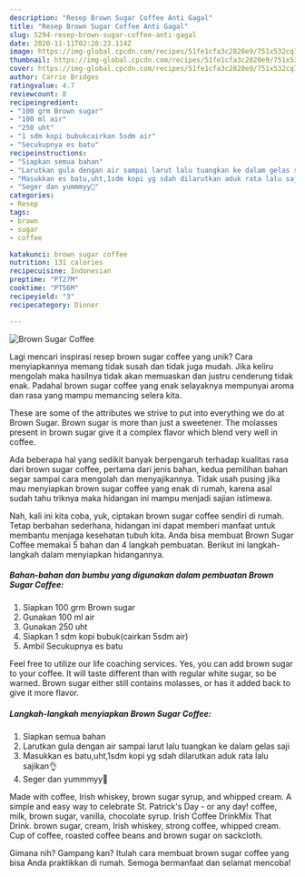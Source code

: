 ```yaml
---
description: "Resep Brown Sugar Coffee Anti Gagal"
title: "Resep Brown Sugar Coffee Anti Gagal"
slug: 5294-resep-brown-sugar-coffee-anti-gagal
date: 2020-11-11T02:28:23.114Z
image: https://img-global.cpcdn.com/recipes/51fe1cfa3c2820e9/751x532cq70/brown-sugar-coffee-foto-resep-utama.jpg
thumbnail: https://img-global.cpcdn.com/recipes/51fe1cfa3c2820e9/751x532cq70/brown-sugar-coffee-foto-resep-utama.jpg
cover: https://img-global.cpcdn.com/recipes/51fe1cfa3c2820e9/751x532cq70/brown-sugar-coffee-foto-resep-utama.jpg
author: Carrie Bridges
ratingvalue: 4.7
reviewcount: 8
recipeingredient:
- "100 grm Brown sugar"
- "100 ml air"
- "250 uht"
- "1 sdm kopi bubukcairkan 5sdm air"
- "Secukupnya es batu"
recipeinstructions:
- "Siapkan semua bahan"
- "Larutkan gula dengan air sampai larut lalu tuangkan ke dalam gelas saji"
- "Masukkan es batu,uht,1sdm kopi yg sdah dilarutkan aduk rata lalu sajikan👌"
- "Seger dan yummmyy🤤"
categories:
- Resep
tags:
- brown
- sugar
- coffee

katakunci: brown sugar coffee 
nutrition: 131 calories
recipecuisine: Indonesian
preptime: "PT27M"
cooktime: "PT56M"
recipeyield: "3"
recipecategory: Dinner

---
```



![Brown Sugar Coffee](https://img-global.cpcdn.com/recipes/51fe1cfa3c2820e9/751x532cq70/brown-sugar-coffee-foto-resep-utama.jpg)

Lagi mencari inspirasi resep brown sugar coffee yang unik? Cara menyiapkannya memang tidak susah dan tidak juga mudah. Jika keliru mengolah maka hasilnya tidak akan memuaskan dan justru cenderung tidak enak. Padahal brown sugar coffee yang enak selayaknya mempunyai aroma dan rasa yang mampu memancing selera kita.

These are some of the attributes we strive to put into everything we do at Brown Sugar. Brown sugar is more than just a sweetener. The molasses present in brown sugar give it a complex flavor which blend very well in coffee.

Ada beberapa hal yang sedikit banyak berpengaruh terhadap kualitas rasa dari brown sugar coffee, pertama dari jenis bahan, kedua pemilihan bahan segar sampai cara mengolah dan menyajikannya. Tidak usah pusing jika mau menyiapkan brown sugar coffee yang enak di rumah, karena asal sudah tahu triknya maka hidangan ini mampu menjadi sajian istimewa.


Nah, kali ini kita coba, yuk, ciptakan brown sugar coffee sendiri di rumah. Tetap berbahan sederhana, hidangan ini dapat memberi manfaat untuk membantu menjaga kesehatan tubuh kita. Anda bisa membuat Brown Sugar Coffee memakai 5 bahan dan 4 langkah pembuatan. Berikut ini langkah-langkah dalam menyiapkan hidangannya.

<!--inarticleads1-->

##### Bahan-bahan dan bumbu yang digunakan dalam pembuatan Brown Sugar Coffee:

1. Siapkan 100 grm Brown sugar
1. Gunakan 100 ml air
1. Gunakan 250 uht
1. Siapkan 1 sdm kopi bubuk(cairkan 5sdm air)
1. Ambil Secukupnya es batu


Feel free to utilize our life coaching services. Yes, you can add brown sugar to your coffee. It will taste different than with regular white sugar, so be warned. Brown sugar either still contains molasses, or has it added back to give it more flavor. 

<!--inarticleads2-->

##### Langkah-langkah menyiapkan Brown Sugar Coffee:

1. Siapkan semua bahan
1. Larutkan gula dengan air sampai larut lalu tuangkan ke dalam gelas saji
1. Masukkan es batu,uht,1sdm kopi yg sdah dilarutkan aduk rata lalu sajikan👌
1. Seger dan yummmyy🤤


Made with coffee, Irish whiskey, brown sugar syrup, and whipped cream. A simple and easy way to celebrate St. Patrick&#39;s Day - or any day! coffee, milk, brown sugar, vanilla, chocolate syrup. Irish Coffee DrinkMix That Drink. brown sugar, cream, Irish whiskey, strong coffee, whipped cream. Cup of coffee, roasted coffee beans and brown sugar on sackcloth. 

Gimana nih? Gampang kan? Itulah cara membuat brown sugar coffee yang bisa Anda praktikkan di rumah. Semoga bermanfaat dan selamat mencoba!
